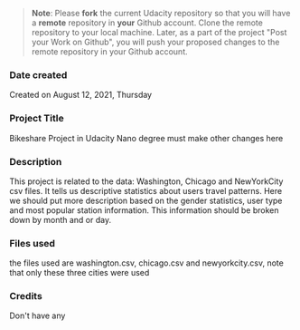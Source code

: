 >**Note**: Please **fork** the current Udacity repository so that you will have a **remote** repository in **your** Github account. Clone the remote repository to your local machine. Later, as a part of the project "Post your Work on Github", you will push your proposed changes to the remote repository in your Github account.

### Date created
Created on August 12, 2021, Thursday

### Project Title
Bikeshare Project in Udacity Nano degree must make other changes here

### Description
This project is related to the data: Washington, Chicago and NewYorkCity csv files. It tells us descriptive statistics about users travel patterns.  Here we should put more description based on the gender statistics, user type and most popular station information.  This information should be broken down by month and or day.  

### Files used
the files used are washington.csv, chicago.csv and newyorkcity.csv, note that only these three cities were used

### Credits
Don't have any
